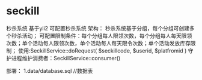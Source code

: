 # seckill
秒杀系统
基于yii2 可配置秒杀系统
架构：
秒杀系统基于分组，每个分组可创建多个秒杀活动；
可配置限制条件：每个分组每人限领次数，每个分组每人每天限领次数；单个活动每人限领次数，单个活动每人每天限令次数；单个活动发放库存限制；
使用:SeckillService::doRequest( $seckillcode, $userid, $platfromid  )
守护进程维护消费者：SeckillService::consumer()

部署：
1.data/database.sql   //数据表
